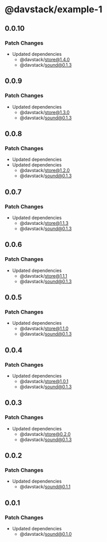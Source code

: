 # @davstack/example-1

## 0.0.10

### Patch Changes

- Updated dependencies
  - @davstack/store@1.4.0
  - @davstack/sound@0.1.3

## 0.0.9

### Patch Changes

- Updated dependencies
  - @davstack/store@1.3.0
  - @davstack/sound@0.1.3

## 0.0.8

### Patch Changes

- Updated dependencies
- Updated dependencies
  - @davstack/store@1.2.0
  - @davstack/sound@0.1.3

## 0.0.7

### Patch Changes

- Updated dependencies
  - @davstack/store@1.1.3
  - @davstack/sound@0.1.3

## 0.0.6

### Patch Changes

- Updated dependencies
  - @davstack/store@1.1.1
  - @davstack/sound@0.1.3

## 0.0.5

### Patch Changes

- Updated dependencies
  - @davstack/store@1.1.0
  - @davstack/sound@0.1.3

## 0.0.4

### Patch Changes

- Updated dependencies
  - @davstack/store@1.0.1
  - @davstack/sound@0.1.3

## 0.0.3

### Patch Changes

- Updated dependencies
  - @davstack/store@0.2.0
  - @davstack/sound@0.1.3

## 0.0.2

### Patch Changes

- Updated dependencies
  - @davstack/sound@0.1.1

## 0.0.1

### Patch Changes

- Updated dependencies
  - @davstack/sound@0.1.0
